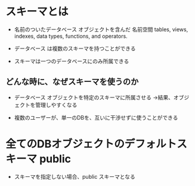 # スキーマとは
* 名前のついたデータベース オブジェクトを含んだ 名前空間
tables, views, indexes, data types, functions, and operators.


* データベース は複数のスキーマを持つことができる


* スキーマは一つのデータベースにのみ所属できる








## どんな時に、なぜスキーマを使うのか

* データベース オブジェクトを特定のスキーマに所属させる
 →結果、オブジェクトを管理しやすくなる


* 複数のユーザーが、単一のDBを、互いに干渉せずに使うことができる





# 全てのDBオブジェクトのデフォルトスキーマ public

* スキーマを指定しない場合、public スキーマとなる
